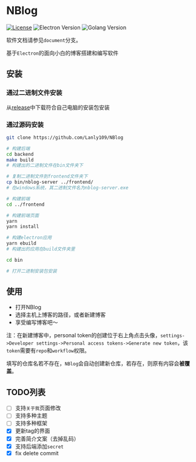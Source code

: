 # NBlog

[![License](https://img.shields.io/github/license/Lanly109/NBlog)](LICENSE)
![Electron Version](https://img.shields.io/badge/electron-19.0.2+-blue)
![Golang Version](https://img.shields.io/badge/Golang-1.18.2-blue)

软件文档请参见`document`分支。

基于`Electron`的面向小白的博客搭建和编写软件

## 安装


### 通过二进制文件安装

从[release](https://github.com/Lanly109/NBlog/releases)中下载符合自己电脑的安装包安装

### 通过源码安装

```bash
git clone https://github.com/Lanly109/NBlog

# 构建后端
cd backend
make build
# 构建出的二进制文件在bin文件夹下

# 复制二进制文件到frontend文件夹下
cp bin/nblog-server ../frontend/
# 在windows系统，其二进制文件名为nblog-server.exe

# 构建前端
cd ../frontend

# 构建前端页面
yarn
yarn install

# 构建electron应用
yarn ebuild
# 构建出的应用在build文件夹里

cd bin

# 打开二进制安装包安装
``` 

## 使用

- 打开NBlog
- 选择主机上博客的路径，或者新建博客
- 享受编写博客吧～

注：在新建博客中，personal token的创建位于右上角点击头像，`settings->Developer settings->Personal access tokens->Generate new token`，该`token`需要有`repo`和`workflow`权限。

填写的仓库名若不存在，`NBlog`会自动创建新仓库，若存在，则原有内容会**被覆盖**。

## TODO列表

- [ ] 支持`关于我`页面修改
- [ ] 支持多种主题
- [ ] 支持多种框架
- [x] 更新tag的界面
- [x] 完善简介文案（去掉乱码）
- [x] 支持后端添加`secret`
- [x] fix delete commit
